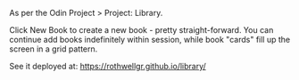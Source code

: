 As per the Odin Project > Project: Library.

Click New Book to create a new book - pretty straight-forward. You can continue add books indefinitely within session, while book "cards" fill up the screen in a grid pattern.

See it deployed at: https://rothwellgr.github.io/library/